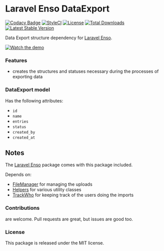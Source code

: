 # Laravel Enso DataExport

[![Codacy Badge](https://api.codacy.com/project/badge/Grade/7ea7f7704b2044f9950074cf8afb6e3f)](https://www.codacy.com/app/laravel-enso/DataExport?utm_source=github.com&amp;utm_medium=referral&amp;utm_content=laravel-enso/DataExport&amp;utm_campaign=Badge_Grade)
[![StyleCI](https://github.styleci.io/repos/148101651/shield?branch=master)](https://github.styleci.io/repos/148101651)
[![License](https://poser.pugx.org/laravel-enso/dataexport/license)](https://packagist.org/packages/laravel-enso/dataexport)
[![Total Downloads](https://poser.pugx.org/laravel-enso/dataexport/downloads)](https://packagist.org/packages/laravel-enso/dataexport)
[![Latest Stable Version](https://poser.pugx.org/laravel-enso/dataexport/version)](https://packagist.org/packages/laravel-enso/dataexport)

Data Export structure dependency for [Laravel Enso](https://github.com/laravel-enso/Enso).

[![Watch the demo](https://laravel-enso.github.io/dataexport/screenshots/bulma_001_thumb.png)](https://laravel-enso.github.io/dataexport/screenshots/bulma_001.png)

### Features
- creates the structures and statuses necessary during the processes of exporting data

### DataExport model
Has the following attributes:
- `id`
- `name`
- `entries`
- `status` 
- `created_by`
- `created_at`

## Notes

The [Laravel Enso](https://github.com/laravel-enso/Enso) package comes with this package included.

Depends on:
 - [FileManager](https://github.com/laravel-enso/FileManager) for managing the uploads 
 - [Helpers](https://github.com/laravel-enso/Helpers) for various utility classes
 - [TrackWho](https://github.com/laravel-enso/TrackWho) for keeping track of the users doing the imports


### Contributions

are welcome. Pull requests are great, but issues are good too.

### License

This package is released under the MIT license.
<!--/h-->
